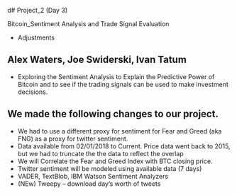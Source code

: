 d# Project_2 (Day 3) 

Bitcoin_Sentiment Analysis and Trade Signal Evaluation 
-  Adjustments 

## Alex Waters, Joe Swiderski,  Ivan Tatum

- Exploring the Sentiment Analysis to Explain the Predictive Power of Bitcoin and to see if the trading signals can be used to make investment decisions. 


## We made the following changes to our project.

- We had to use a different proxy for sentiment for Fear and Greed (aka FNG) as a proxy for twitter sentiment.
- Data available from 02/01/2018 to Current. Price data went back to 2015, but we had to truncate the the data to reflect the overlap
- We will Correlate the Fear and Greed Index with BTC closing price.
- Twitter sentiment will be modeled using available data (7 days)
- VADER, TextBlob, IBM Watson Sentiment Analyzers
- (NEw) Tweepy – download day’s worth of tweets     
